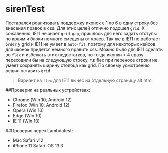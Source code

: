 # sirenTest
Постарался реализовать поддержку иконок с 1 по 6 в одну строку без внесения правок в css. Для этих целей отлично подошел `grid`.
К сожалению, IE11 не знает `grid-gap`, пришлось для него задать отступы по краям и блоки немного смещены от краев.
Так же в IE11 не работает `order` у grid и IE11 не умеет в `auto-fit`, поэтому для некоторых кейсов для иконок придется немного править css.
Можно было для IE11 сделать во `flex` и избежать этих недостатков, но тогда иконки > 4 сразу переходили бы на 
следующую строку, т.к flex при переносе строки не умеет сохранять ширину столбца как grid. По своему усмотрению решил оставить `grid`

 > Вариант на `flex` для IE11 вынес на отдельную страницу alt.html 

##Проверил на реальных устройствах:
- Chrome (Win 10, Android 12)
- Firefox (Win 10, Android 12)
- Opera (Win 10)
- Edge (Win 10)
- IE 11 (Win 10)
  
##Проверил через Lambdatest:
- Mac Safari v12  
- iPhone 11 Safari iOS 13.3 

